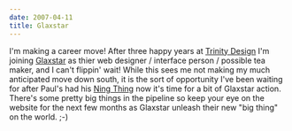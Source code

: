 ```yaml
---
date: 2007-04-11
title: Glaxstar
---
```

I'm making a career move! After three happy years at [Trinity Design](http://www.trinitydesign.co.uk) I'm joining [Glaxstar](http://www.glaxstar.com) as thier web designer / interface person / possible tea maker, and I can't flippin' wait! While this sees me not making my much anticipated move down south, it is the sort of opportunity I've been waiting for after Paul's had his [Ning Thing](http://lloydyweb.com/blog/2006/02/that_ning_thing.php) now it's time for a bit of Glaxstar action. There's some pretty big things in the pipeline so keep your eye on the website for the next few months as Glaxstar unleash their new "big thing" on the world. ;-)
